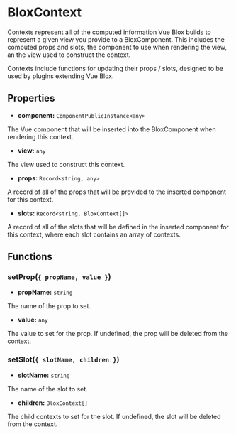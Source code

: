 # BloxContext

Contexts represent all of the computed information Vue Blox builds to represent a given view you provide to a BloxComponent. This includes the computed props and slots, the component to use when rendering the view, an the view used to construct the context.

Contexts include functions for updating their props / slots, designed to be used by plugins extending Vue Blox.

## Properties

- **component:** ```ComponentPublicInstance<any>```

The Vue component that will be inserted into the BloxComponent when rendering this context.

- **view:** ```any```

The view used to construct this context.

- **props:** ```Record<string, any>```

A record of all of the props that will be provided to the inserted component for this context.

- **slots:** ```Record<string, BloxContext[]>```

A record of all of the slots that will be defined in the inserted component for this context, where each slot contains an array of contexts.

## Functions

### setProp(```{ propName, value }```)

- **propName:** ```string```

The name of the prop to set.

- **value:** ```any```

The value to set for the prop. If undefined, the prop will be deleted from the context.


### setSlot(```{ slotName, children }```)

- **slotName:** ```string```

The name of the slot to set.

- **children:** ```BloxContext[]```

The child contexts to set for the slot. If undefined, the slot will be deleted from the context.